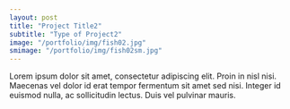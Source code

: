 ```yaml
---
layout: post
title: "Project Title2"
subtitle: "Type of Project2"
image: "/portfolio/img/fish02.jpg"
smimage: "/portfolio/img/fish02sm.jpg"
---
```


Lorem ipsum dolor sit amet, consectetur adipiscing elit. Proin in nisl nisi. Maecenas vel dolor id erat tempor fermentum sit amet sed nisi. Integer id euismod nulla, ac sollicitudin lectus. Duis vel pulvinar mauris.

